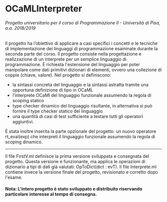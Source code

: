 # OCaMLInterpreter
###### Progetto universitario per il corso di Programmazione II - Università di Pisa, a.a. 2018/2019

Il progetto ha l’obiettivo di applicare a casi specifici i concetti e le tecniche di implementazione dei linguaggi
di programmazione esaminate durante la seconda parte del corso. 
Il progetto consiste nella progettazione e realizzazione di un interprete per un semplice linguaggio di programmazione.
È richiesta l'estensione del linguaggio per poter manipolare come dati primitivi dizionari di elementi, ovvero una collezione di coppie (chiave, valore).
Nel progetto si definiscono:
- la sintassi concreta del linguaggio e la sintassi astratta tramite una opportuna definizione di tipo in OCaML
- l’interprete OCaMl del linguaggio funzionale assumendo la regola di scoping statico
- type checker dinamico del linguaggio risultante, in alternativa si può fornire il type checker statico del linguaggio
- una quantità di casi di test sufficiente a testare tutti gli operatori aggiuntivi.

È stata inoltre inserita la parte opzionale del progetto: un nuovo operatore rt_eval(exp) che interpreti il linguaggio funzionale assumendo la regola di scoping dinamico.

-----------------------------------------------------------------------------------------------------------------------

Il file FirstV.ml definisce la prima versione sviluppata e consegnata del progetto. 
Questa versione è funzionante, ma applica le operazioni di dizionario a tipi di dati già valutati: OpToDict(dict : evT).
Il file Interprete.ml contiene invece la versione finale del progetto, revisionato e corretto dopo l'esame.

#### Nota: L'intero progetto è stato sviluppato e distribuito riservando particolare interesse al tempo di consegna.
